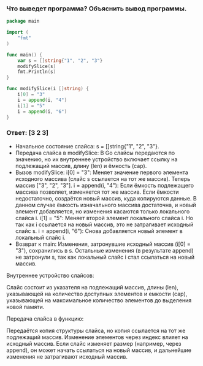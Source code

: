 ### Что выведет программа? Объяснить вывод программы.

```go
package main

import (
	"fmt"
)

func main() {
	var s = []string{"1", "2", "3"}
	modifySlice(s)
	fmt.Println(s)
}

func modifySlice(i []string) {
	i[0] = "3"
	i = append(i, "4")
	i[1] = "5"
	i = append(i, "6")
}
```
### Ответ: [3 2 3]

- Начальное состояние слайса:
s = []string{"1", "2", "3"}.
- Передача слайса в modifySlice:
В Go слайсы передаются по значению, но их внутреннее устройство включает ссылку на подлежащий массив, длину (len) и ёмкость (cap).
- Вызов modifySlice:
i[0] = "3": Меняет значение первого элемента исходного массива (слайс s ссылается на тот же массив). Теперь массив ["3", "2", "3"].
i = append(i, "4"): Если ёмкость подлежащего массива позволяет, изменяется тот же массив. Если ёмкости недостаточно, создаётся новый массив, куда копируются данные. В данном случае ёмкость изначального массива достаточна, и новый элемент добавляется, но изменения касаются только локального слайса i.
i[1] = "5": Меняет второй элемент локального слайса i. Но так как i ссылается на новый массив, это не затрагивает исходный слайс s.
i = append(i, "6"): Снова добавляется новый элемент в локальный слайс i.
- Возврат к main:
Изменения, затронувшие исходный массив (i[0] = "3"), сохранились в s.
Остальные изменения (в результате append) не затронули s, так как локальный слайс i стал ссылаться на новый массив.





Внутреннее устройство слайсов:

Слайс состоит из указателя на подлежащий массив, 
длины (len), 
указывающей на количество доступных элементов и
емкости (cap), указывающей 
на максимальное количество элементов 
до выделения новой памяти.


Передача слайса в функцию:

Передаётся копия структуры слайса, 
но копия ссылается на тот же подлежащий массив.
Изменение элементов через индекс влияет 
на исходный массив.
Если слайс изменяет размер 
(например, через append), 
он может начать ссылаться на новый массив, 
и дальнейшие изменения не затрагивают исходный массив.
